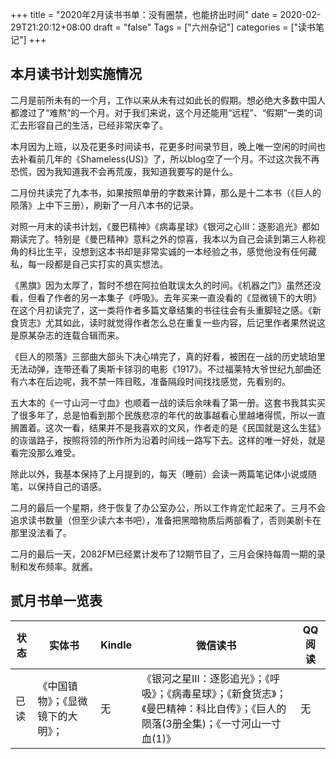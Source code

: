 +++
title = "2020年2月读书书单：没有圈禁，也能挤出时间"
date = 2020-02-29T21:20:12+08:00
draft = "false"
Tags = ["六州杂记"]
categories = ["读书笔记"]
+++
## 本月读书计划实施情况
二月是前所未有的一个月，工作以来从未有过如此长的假期。想必绝大多数中国人都渡过了“难熬”的一个月。对于我们来说，这个月还能用“远程”、“假期”一类的词汇去形容自己的生活，已经非常庆幸了。

本月因为上班，以及花更多时间读书，花更多时间录节目，晚上唯一空闲的时间也去补看前几年的《Shameless(US)》了，所以blog空了一个月。不过这次我不再恐慌，因为我知道我不会再荒废，我知道我要写的是什么。

二月份共读完了九本书，如果按照单册的字数来计算，那么是十二本书（《巨人的陨落》上中下三册），刷新了一月八本书的记录。

对照一月末的读书计划，《曼巴精神》《病毒星球》《银河之心III：逐影追光》都如期读完了。特别是《曼巴精神》意料之外的惊喜，我本以为自己会读到第三人称视角的科比生平，没想到这本书却是非常实诚的一本经验之书，感觉他没有任何藏私，每一段都是自己实打实的真实想法。

《黑旗》因为太厚了，暂时不想在阿拉伯耽误太久的时间。《机器之门》虽然还没看，但看了作者的另一本集子《呼吸》。去年买来一直没看的《显微镜下的大明》 在这个月初读完了，这一类将作者多篇文章结集的书往往会有头重脚轻之感。《新食货志》尤其如此，读时就觉得作者怎么总在重复一些内容，后记里作者果然说这是原某杂志的连载合辑而来。

《巨人的陨落》三部曲大部头下决心啃完了，真的好看，被困在一战的历史琥珀里无法动弹，连带还看了奥斯卡铩羽的电影《1917》。不过福莱特大爷世纪九部曲还有六本在后边呢，我不禁一阵目眩，准备隔段时间找找感觉，先看别的。

五大本的《一寸山河一寸血》也顺着一战的读后余味看了第一册。这套书我其实买了很多年了，总是怕看到那个民族悲凉的年代的故事越看心里越堵得慌，所以一直搁置着。这次一看，结果并不是我喜欢的文风，作者走的是《民国就是这么生猛》的诙谐路子，按照将领的所作所为沿着时间线一路写下去。这样的唯一好处，就是看完没那么难受。

除此以外，我基本保持了上月提到的，每天（睡前）会读一两篇笔记体小说或随笔，以保持自己的语感。

二月的最后一个星期，终于恢复了办公室办公，所以工作肯定忙起来了。三月不会追求读书数量（但至少读六本书吧），准备把黑暗物质后两部看了，否则美剧卡在那里没法看了。

二月的最后一天，2082FM已经累计发布了12期节目了，三月会保持每周一期的录制和发布频率。就酱。


## 贰月书单一览表
|  状态   | 实体书  |  Kindle   | 微信读书  | QQ阅读  |
|  ----  | ----  |  ----  | ----  |----  |
|  已读   | 《中国镇物》；《显微镜下的大明》； |  无   | 《银河之星III：逐影追光》；《呼吸》；《病毒星球》；《新食货志》；《曼巴精神：科比自传》；《巨人的陨落(3册全集)；《一寸河山一寸血(1)》 | 无  |
